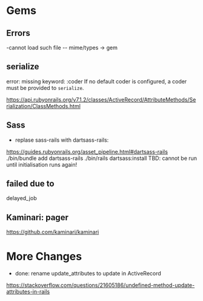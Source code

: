 # Gems
## Errors
-cannot load such file -- mime/types -> gem
## serialize
error: 
missing keyword: :coder If no default coder is configured, a coder must be provided to `serialize`.

https://api.rubyonrails.org/v7.1.2/classes/ActiveRecord/AttributeMethods/Serialization/ClassMethods.html

## Sass

- replase sass-rails with dartsass-rails:

https://guides.rubyonrails.org/asset_pipeline.html#dartsass-rails
./bin/bundle add dartsass-rails
./bin/rails dartsass:install
TBD: cannot be run until initialisation runs again!

failed due to 
- 
delayed_job

## Kaminari: pager
https://github.com/kaminari/kaminari

# More Changes

- done: rename update_attributes to update in ActiveRecord

https://stackoverflow.com/questions/21605186/undefined-method-update-attributes-in-rails